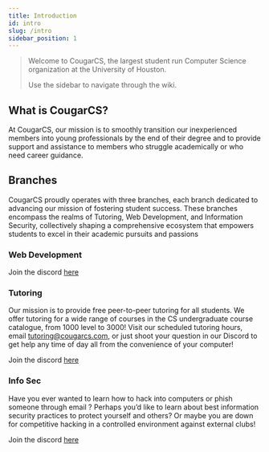```yaml
---
title: Introduction
id: intro
slug: /intro
sidebar_position: 1
---
```


<!-- ![Banner](/img/banner.png) -->

> Welcome to CougarCS, the largest student run Computer Science organization at the University of Houston.
>
> Use the sidebar to navigate through the wiki.

## What is CougarCS?

At CougarCS, our mission is to smoothly transition our inexperienced members into young professionals by the end of their degree and to provide support and assistance to members who struggle academically or who need career guidance.

## Branches

CougarCS proudly operates with three branches, each branch dedicated to advancing our mission of fostering student success. These branches encompass the realms of Tutoring, Web Development, and Information Security, collectively shaping a comprehensive ecosystem that empowers students to excel in their academic pursuits and passions

### Web Development


Join the discord [here](https://discord.gg/NtgGfm4cVW)

### Tutoring

Our mission is to provide free peer-to-peer tutoring for all students. We offer tutoring for a wide range of courses in the CS undergraduate course catalogue, from 1000 level to 3000! Visit our scheduled tutoring hours, email [tutoring@cougarcs.com](mailto:tutoring@cougarcs.com), or just shoot your question in our Discord to get help any time of day all from the convenience of your computer!

Join the discord [here](https://discord.gg/Jyyy4SRBja)
### Info Sec

Have you ever wanted to learn how to hack into computers or phish someone through email ? Perhaps you’d like to learn about best information security practices to protect yourself and others? Or maybe you are down for competitive hacking in a controlled environment against external clubs!

Join the discord [here](https://discord.gg/DCjnSJFuPb)
